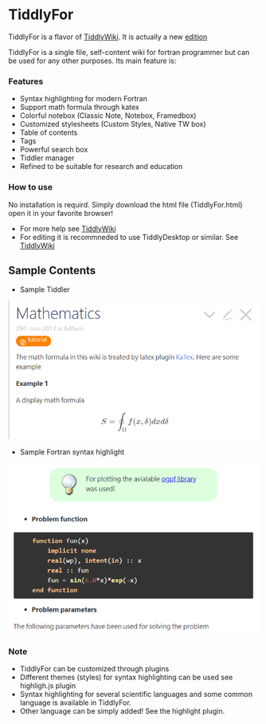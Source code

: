 # TiddlyFor

TiddlyFor is a flavor of [TiddlyWiki](http://tiddlywiki.com). It is actually a new [edition](https://tiddlywiki.com/#Editions)

TiddlyFor is a single file, self-content wiki for fortran programmer but can be used for any other purposes. Its main feature is:

### Features

* Syntax highlighting for modern Fortran
* Support math formula through katex
* Colorful notebox (Classic Note, Notebox, Framedbox)
* Customized stylesheets (Custom Styles, Native TW box)
* Table of contents
* Tags
* Powerful search box
* Tiddler manager
* Refined to be suitable for research and education

### How to use
No installation is requird. Simply download the html file (TiddlyFor.html) open it in your favorite browser!

* For more help see [TiddlyWiki](http://tiddlywiki.com)
* For editing it is recommneded to use TiddlyDesktop or similar. See [TiddlyWiki](http://tiddlywiki.com)


## Sample Contents

* Sample Tiddler

![Sample Tiddler](images/sample_tiddler.png)

* Sample Fortran syntax highlight

![Fortran Syntax Highlight](images/fortran_syntax_highlight.png)

### Note
* TiddlyFor can be customized through plugins
* Different themes (styles) for syntax highlighting can be used see highligh.js plugin
* Syntax highlighting for several scientific languages and some common language is available in TiddlyFor. 
* Other language can be simply added! See the highlight plugin.